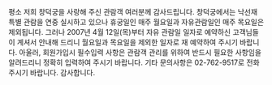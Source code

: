 평소 저희 창덕궁을 사랑해 주신 관람객 여러분께 감사드립니다. 창덕궁에서는 낙선재 특별 관람을 연중 실시하고 있으나 휴궁일인 매주 월요일과 자유관람일인 매주 목요일은 제외됩니다. 그러나 2007년 4월 12일(목)부터 자유 관람일 일자로 예약하신 고객님들이 계셔서 안내해 드리니 월요일과 목요일을 제외한 일자로 재 예약하여 주시기 바랍니다. 아울러, 회원가입시 필수입력 사항은 관람객 관리를 위하여 반드시 필요한 사항임을 알려드리니 정확히 입력하여 주시기 바랍니다. 기타 문의사항은 02-762-9517로 전화주시기 바랍니다. 감사합니다.